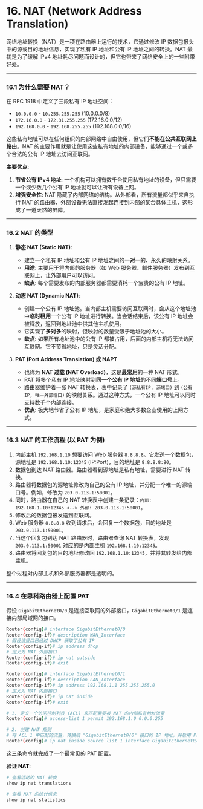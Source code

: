 # 16. NAT (Network Address Translation)

网络地址转换（NAT）是一项在路由器上运行的技术，它通过修改 IP 数据包报头中的源或目的地址信息，实现了私有 IP 地址和公有 IP 地址之间的转换。NAT 最初是为了缓解 IPv4 地址耗尽问题而设计的，但它也带来了网络安全上的一些附带好处。

---

### 16.1 为什么需要 NAT？

在 RFC 1918 中定义了三段私有 IP 地址空间：
-   `10.0.0.0` - `10.255.255.255` (10.0.0.0/8)
-   `172.16.0.0` - `172.31.255.255` (172.16.0.0/12)
-   `192.168.0.0` - `192.168.255.255` (192.168.0.0/16)

这些私有地址可以在任何组织的内部网络中自由使用，但它们**不能在公共互联网上路由**。NAT 的主要作用就是让使用这些私有地址的内部设备，能够通过一个或多个合法的公有 IP 地址去访问互联网。

**主要优点**:
1.  **节省公有 IPv4 地址**: 一个机构可以拥有数千台使用私有地址的设备，但只需要一个或少数几个公有 IP 地址就可以让所有设备上网。
2.  **增强安全性**: NAT 隐藏了内部网络的结构。从外部看，所有流量都似乎来自执行 NAT 的路由器，外部设备无法直接发起连接到内部的某台具体主机，这形成了一道天然的屏障。

---

### 16.2 NAT 的类型

1.  **静态 NAT (Static NAT)**:
    -   建立一个私有 IP 地址和公有 IP 地址之间的**一对一**的、永久的映射关系。
    -   **用途**: 主要用于将内部的服务器（如 Web 服务器、邮件服务器）发布到互联网上，让外部用户可以访问。
    -   **缺点**: 每个需要发布的内部服务器都需要消耗一个宝贵的公有 IP 地址。

2.  **动态 NAT (Dynamic NAT)**:
    -   创建一个公有 IP 地址池。当内部主机需要访问互联网时，会从这个地址池中**临时租用**一个公有 IP 地址进行转换。当会话结束后，该公有 IP 地址会被释放，返回到地址池中供其他主机使用。
    -   它实现了**多对多**的映射，但映射的数量受限于地址池的大小。
    -   **缺点**: 如果所有地址池中的公有 IP 都被占用，后面的内部主机将无法访问互联网。它不节省地址，只是灵活分配。

3.  **PAT (Port Address Translation) 或 NAPT**
    -   也称为 **NAT 过载 (NAT Overload)**，这是**最常用**的一种 NAT 形式。
    -   PAT 将多个私有 IP 地址映射到**同一个公有 IP 地址**的不同**端口号**上。
    -   路由器维护着一张 NAT 转换表，表中记录了 `(源私有IP, 源端口)` 到 `(公有IP, 唯一外部端口)` 的映射关系。通过这种方式，一个公有 IP 地址可以同时支持数千个内部连接。
    -   **优点**: 极大地节省了公有 IP 地址，是家庭和绝大多数企业使用的上网方式。

---

### 16.3 NAT 的工作流程 (以 PAT 为例)

1.  内部主机 `192.168.1.10` 想要访问 Web 服务器 `8.8.8.8`。它发送一个数据包，源地址是 `192.168.1.10:12345` (IP:Port)，目的地址是 `8.8.8.8:80`。
2.  数据包到达 NAT 路由器。路由器看到源地址是私有地址，需要进行 NAT 转换。
3.  路由器将数据包的源地址修改为自己的公有 IP 地址，并分配一个唯一的源端口号。例如，修改为 `203.0.113.1:50001`。
4.  同时，路由器在自己的 NAT 转换表中创建一条记录：`内部: 192.168.1.10:12345 <--> 外部: 203.0.113.1:50001`。
5.  修改后的数据包被发送到互联网。
6.  Web 服务器 `8.8.8.8` 收到请求后，会回复一个数据包，目的地址是 `203.0.113.1:50001`。
7.  当这个回复包到达 NAT 路由器时，路由器查询 NAT 转换表，发现 `203.0.113.1:50001` 对应的是内部主机 `192.168.1.10:12345`。
8.  路由器将回复包的目的地址修改回 `192.168.1.10:12345`，并将其转发给内部主机。

整个过程对内部主机和外部服务器都是透明的。

---

### 16.4 在思科路由器上配置 PAT

假设 `GigabitEthernet0/0` 是连接互联网的外部接口，`GigabitEthernet0/1` 是连接内部局域网的接口。

```bash
Router(config)# interface GigabitEthernet0/0
Router(config-if)# description WAN_Interface
# 假设该接口已通过 DHCP 获取了公有 IP
Router(config-if)# ip address dhcp
# 定义为 NAT 外部接口
Router(config-if)# ip nat outside
Router(config-if)# exit

Router(config)# interface GigabitEthernet0/1
Router(config-if)# description LAN_Interface
Router(config-if)# ip address 192.168.1.1 255.255.255.0
# 定义为 NAT 内部接口
Router(config-if)# ip nat inside
Router(config-if)# exit

# 1. 定义一个访问控制列表 (ACL) 来匹配需要被 NAT 的内部私有地址流量
Router(config)# access-list 1 permit 192.168.1.0 0.0.0.255

# 2. 创建 NAT 规则
# 将 ACL 1 中匹配的流量，转换成 "GigabitEthernet0/0" 接口的 IP 地址，并启用 PAT (overload)
Router(config)# ip nat inside source list 1 interface GigabitEthernet0/0 overload
```
这三条命令就完成了一个最常见的 PAT 配置。

**验证 NAT**:
```bash
# 查看活动的 NAT 转换
show ip nat translations

# 查看 NAT 的统计信息
show ip nat statistics
``` 